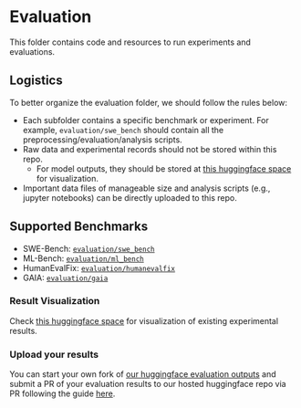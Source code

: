 # Evaluation

This folder contains code and resources to run experiments and evaluations.

## Logistics
To better organize the evaluation folder, we should follow the rules below:
  - Each subfolder contains a specific benchmark or experiment. For example, `evaluation/swe_bench` should contain
all the preprocessing/evaluation/analysis scripts.
  - Raw data and experimental records should not be stored within this repo.
    - For model outputs, they should be stored at [this huggingface space](https://huggingface.co/spaces/OpenDevin/evaluation) for visualization.
  - Important data files of manageable size and analysis scripts (e.g., jupyter notebooks) can be directly uploaded to this repo.

## Supported Benchmarks

- SWE-Bench: [`evaluation/swe_bench`](./swe_bench)
- ML-Bench: [`evaluation/ml_bench`](./ml_bench)
- HumanEvalFix: [`evaluation/humanevalfix`](./humanevalfix)
- GAIA: [`evaluation/gaia`](./gaia)

### Result Visualization

Check [this huggingface space](https://huggingface.co/spaces/OpenDevin/evaluation) for visualization of existing experimental results.


### Upload your results

You can start your own fork of [our huggingface evaluation outputs](https://huggingface.co/spaces/OpenDevin/evaluation) and submit a PR of your evaluation results to our hosted huggingface repo via PR following the guide [here](https://huggingface.co/docs/hub/en/repositories-pull-requests-discussions#pull-requests-and-discussions).
